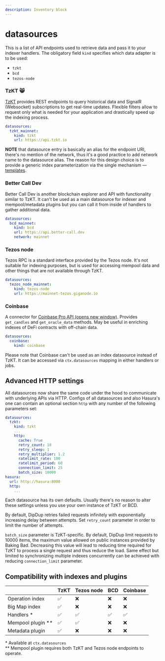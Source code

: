 ```yaml
---
description: Inventory block
---
```


# datasources

This is a list of API endpoints used to retrieve data and pass it to your indexer handlers. The obligatory field `kind` specifies which data adapter is to be used:

* `tzkt`
* `bcd`
* `tezos-node`

### TzKT 😸

[TzKT](https://api.tzkt.io/) provides REST endpoints to query historical data and SignalR \(Websocket\) subscriptions to get real-time updates. Flexible filters allow to request only what is needed for your application and drastically speed up the indexing process.

```yaml
datasources:
  tzkt_mainnet:
    kind: tzkt
    url: https://api.tzkt.io
```

**NOTE** that datasource entry is basically an alias for the endpoint URI, there's no mention of the network, thus it's a good practice to add network name to the datasource alias. The reason for this design choice is to provide a generic index parameterization via the single mechanism — [templates](templates.md).

### Better Call Dev

Better Call Dev is another blockchain explorer and API with functionality similar to TzKT. It can't be used as a main datasource for indexer and mempool/metadata plugins but you can call it from inside of handlers to gather additional data.

```yaml
datasources:
  bcd_mainnet:
    kind: bcd
    url: https://api.better-call.dev
    network: mainnet

```

### Tezos node

Tezos RPC is a standard interface provided by the Tezos node. It's not suitable for indexing purposes, but is used for accessing mempool data and other things that are not available through TzKT.

```yaml
datasources:
  tezos_node_mainnet:
    kind: tezos-node
    url: https://mainnet-tezos.giganode.io
```

### Coinbase

A connector for [Coinbase Pro API \(opens new window\)](https://docs.pro.coinbase.com/). Provides `get_candles` and `get_oracle_data` methods. May be useful in enriching indexes of DeFi contracts with off-chain data.

```yaml
datasources:
  coinbase:
    kind: coinbase
```

Please note that Coinbase can't be used as an index datasource instead of TzKT. It can be accessed via `ctx.datasources` mapping in either handlers or jobs.

## Advanced HTTP settings

All datasources now share the same code under the hood to communicate with underlying APIs via HTTP. Configs of all datasources and also Hasura's one can contain an optional section `http` with any number of the following parameters set:

```yaml
datasources:
  tzkt:
    kind: tzkt
    ...
    http:
      cache: True
      retry_count: 10
      retry_sleep: 1
      retry_multiplier: 1.2
      ratelimit_rate: 100
      ratelimit_period: 60
      connection_limit: 25
      batch_size: 10000
hasura:
  url: http://hasura:8080
  http:
    ...
```

Each datasource has its own defaults. Usually there's no reason to alter these settings unless you use your own instance of TzKT or BCD.

By default, DipDup retries failed requests infinitely with exponentially increasing delay between attempts. Set `retry_count` parameter in order to limit the number of attempts.

`batch_size` parameter is TzKT-specific. By default, DipDup limit requests to 10000 items, the maximum value allowed on public instances provided by Baking Bad. Decreasing this value will lead to reducing time required for TzKT to process a single request and thus reduce the load. Same effect but limited to synchronizing multiple indexes concurrently can be achieved with reducing `connection_limit` parameter.

## Compatibility with indexes and plugins

|  | TzKT | Tezos node | BCD | Coinbase |
| :--- | :--- | :--- | :--- | :--- |
| Operation index | ✅ | ❌ | ❌ | ❌ |
| Big Map index | ✅ | ❌ | ❌ | ❌ |
| Handlers \* | ✅ | ✅ | ✅ | ✅ |
| Mempool plugin \*\* | ✅ | ✅ | ❌ | ❌ |
| Metadata plugin | ✅ | ❌ | ❌ | ❌ |

\* Available at `ctx.datasources`  
\*\* Mempool plugin requires both TzKT and Tezos node endpoints to operate.
